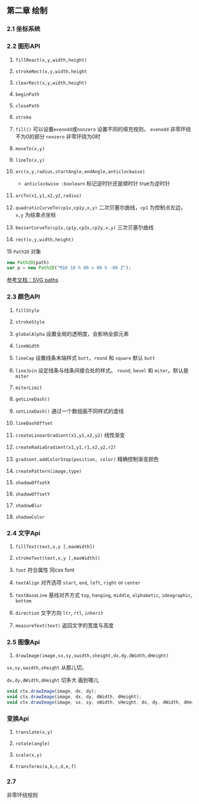 ## 第二章 绘制

### 2.1 坐标系统

### 2.2 图形API

1. `fillReact(x,y,width,height)`

2. `strokeRect(x,y,width,height`

3. `clearRect(x,y,width,height)`

4. `beginPath`

5. `closePath`

6. `stroke`

7. `fill()`
可以设置`evenodd`或`nonzero` 设置不同的填充规则，
`evenodd` 非零环绕不为0的部分
`nonzero` 非零环绕为0时

8. `moveTo(x,y)`

9. `lineTo(x,y)`

10. `arc(x,y,radius,startAngle,endAngle,anticlockwise)`
    - `anticlockwise :boolearn` 标记逆时针还是顺时针 true为逆时针

11. `arcTo(x1,y1,x2,y2,radius)`

12. `quadraticCurveTo(cp1x,cp1y,x,y)`
二次贝塞尔曲线，`cp1` 为控制点左边，`x,y` 为结束点坐标

13. `bezierCurveTo(cp1x,cp1y,cp2x,cp2y,x,y)`
三次贝塞尔曲线

14. `rect(x,y,width,height)`

15 `Path2D` 对象

```js
new Path2D(path)
var p = new Path2D("M10 10 h 80 v 80 h -80 Z");
```
[参考文档：SVG paths](https://developer.mozilla.org/zh-CN/docs/Web/SVG/Tutorial/Paths)


### 2.3 颜色API

1. `fillStyle`

2. `strokeStyle`

3. `globalAlpha`
设置全局的透明度，会影响全部元素

4. `lineWidth`

5. `lineCap`
设置线条末端样式 `butt`，`round` 和 `square` 默认 `butt`

6. `lineJoin`
设定线条与线条间接合处的样式。
`round`, `bevel` 和 `miter`。默认是 `miter`

7. `miterLimit`

8. `getLineDash()`

9. `setLineDash()`
通过一个数组画不同样式的虚线

10. `lineDashOffset`

11. `createLinearGradient(x1,y1,x2,y2)`
线性渐变

12. `createRadiaGradient(x1,y1,r1,x2,y2,r2)`

13. `gradient.addColorStop(position, color)` 
精确控制渐变颜色

14. `createPattern(image,type)`

15. `shadowOffsetX`

16. `shadowOffsetY`

17. `shadowBlur`

18. `shadowColor`

### 2.4 文字Api

1. `fillText(text,x,y [,maxWidth])`

2. `strokeText(text,x,y [,maxWidth])`

3. `font` 符合属性 同css font

4. `textAlign` 对齐选项
`start`, `end`, `left`, `right` or `center`

5. `textBaseLine`
基线对齐方式 `top`, `hanging`, `middle`, `alphabetic`, `ideographic`, `bottom`

6. `direction`
文字方向 `ltr`, `rtl`, `inherit`

7. `measureText(text)`
返回文字的宽度与高度

### 2.5 图像Api

1. `drawImage(image,sx,sy,swidth,sheight,dx,dy,dWidth,dHeight)`

`sx,sy,swidth,sheight` 从那儿切，

`dx,dy,dWidth,dHeight` 切多大 画到哪儿

```js
void ctx.drawImage(image, dx, dy);
void ctx.drawImage(image, dx, dy, dWidth, dHeight);
void ctx.drawImage(image, sx, sy, sWidth, sHeight, dx, dy, dWidth, dHeight);
```

### 变换Api

1. `translate(x,y)`

2. `rotate(angle)`

3. `scale(x,y)`

4. `transforms(a,b,c,d,e,f)`
### 2.7

非零环绕规则